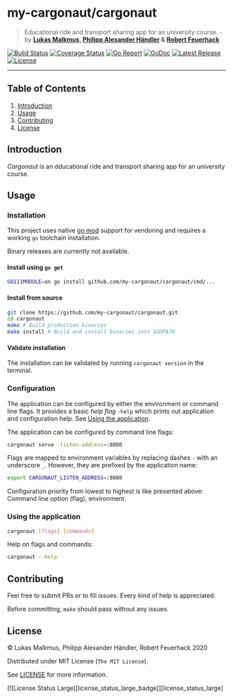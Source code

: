 # my-cargonaut/cargonaut

> Educational ride and transport sharing app for an university course. - by **[Lukas Malkmus], [Philipp Alexander Händler] & [Robert Feuerhack]**

[![Build Status][build_badge]][build]
[![Coverage Status][coverage_badge]][coverage]
[![Go Report][report_badge]][report]
[![GoDoc][docs_badge]][docs]
[![Latest Release][release_badge]][release]
[![License][license_badge]][license]

---

## Table of Contents

1. [Introduction](#introduction)
1. [Usage](#usage)
1. [Contributing](#contributing)
1. [License](#license)

## Introduction

*Cargonaut* is an dducational ride and transport sharing app for an university
course.

## Usage

### Installation

This project uses native [go mod] support for vendoring and requires a working
`go` toolchain installation.

Binary releases are currently not available.

#### Install using `go get`

```bash
GO111MODULE=on go install github.com/my-cargonaut/cargonaut/cmd/...
```

#### Install from source

```bash
git clone https://github.com/my-cargonaut/cargonaut.git
cd cargonaut
make # Build production binaries
make install # Build and install binaries into $GOPATH
```

#### Validate installation

The installation can be validated by running `cargonaut version` in the terminal.

### Configuration

The application can be configured by either the environment or command line
flags. It provides a basic *help flag* `-help` which prints out application
and configuration help. See [Using the application](#using-the-application).

The application can be configured by command line flags:

```bash
cargonaut serve -listen-address=:8080
```

Flags are mapped to environment variables by replacing dashes `-` with an 
underscore `_`. However, they are prefixed by the application name:

```bash
export CARGONAUT_LISTEN_ADDRESS=:8080
```

Configuration priority from lowest to highest is like presented above:
Command line option (flag), environment.

### Using the application

```bash
cargonaut [flags] [commands]
```

Help on flags and commands:

```bash
cargonaut --help
```

## Contributing

Feel free to submit PRs or to fill issues. Every kind of help is appreciated.

Before committing, `make` should pass without any issues.

## License

© Lukas Malkmus, Philipp Alexander Händler, Robert Feuerhack 2020

Distributed under MIT License (`The MIT License`).

See [LICENSE](LICENSE) for more information.

[![License Status Large][license_status_large_badge]][license_status_large]

<!-- Links -->

[Lukas Malkmus]: https://github.com/lukasmalkmus
[Philipp Alexander Händler]: https://github.com/philippalexanderhaendler
[Robert Feuerhack]: https://github.com/RFeuerhack
[go mod]: https://golang.org/cmd/go/#hdr-Module_maintenance

<!-- Badges -->

[build]: https://travis-ci.com/my-cargonaut/cargonaut
[build_badge]: https://img.shields.io/travis/com/my-cargonaut/cargonaut.svg?style=flat-square
[coverage]: https://codecov.io/gh/my-cargonaut/cargonaut
[coverage_badge]: https://img.shields.io/codecov/c/github/my-cargonaut/cargonaut.svg?style=flat-square
[report]: https://goreportcard.com/report/github.com/my-cargonaut/cargonaut
[report_badge]: https://goreportcard.com/badge/github.com/my-cargonaut/cargonaut?style=flat-square
[docs]: https://godoc.org/github.com/my-cargonaut/cargonaut
[docs_badge]: https://img.shields.io/badge/godoc-reference-blue.svg?style=flat-square
[release]: https://github.com/my-cargonaut/cargonaut/releases
[release_badge]: https://img.shields.io/github/release/my-cargonaut/cargonaut.svg?style=flat-square
[license]: https://opensource.org/licenses/MIT
[license_badge]: https://img.shields.io/github/license/my-cargonaut/cargonaut.svg?color=blue&style=flat-square
